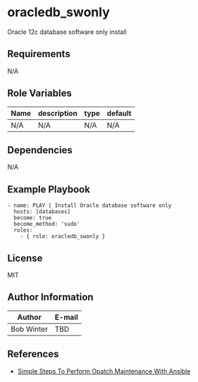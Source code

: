 # oracledb_swonly
Oracle 12c database software only install

## Requirements

N/A

## Role Variables

|Name|description|type|default|
|---|---|---|---|
|N/A|N/A|N/A|N/A|

## Dependencies

N/A

## Example Playbook

	- name: PLAY | Install Oracle database software only
	  hosts: [databases]
	  become: true
	  become_method: 'sudo'
	  roles:
	    - { role: oracledb_swonly }

## License

MIT

## Author Information

|Author|E-mail|
|---|---|
|Bob Winter|TBD|

## References

* [Simple Steps To Perform Opatch Maintenance With Ansible](https://blog.pythian.com/opatch-maintenance-with-ansible/)